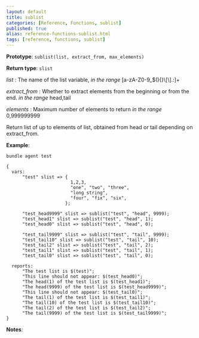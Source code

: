 ```yaml
---
layout: default
title: sublist
categories: [Reference, Functions, sublist]
published: true
alias: reference-functions-sublist.html
tags: [reference, functions, sublist]
---
```


**Prototype**: `sublist(list, extract_from, max_elements)`

**Return type**: `slist`

 *list* : The name of the list variable, *in the range*
[a-zA-Z0-9\_\$(){}\\[\\].:]+   

 *extract_from* : Whether to extract elements from the beginning or from the end. *in the range* head,tail

 *elements* : Maximum number of elements to return *in the range* 0,999999999

Return list of up to elements of list, obtained from head or tail depending on extract_from.

**Example**:  
   

```cf3
bundle agent test

{
  vars:
      "test" slist => {
                        1,2,3,
                        "one", "two", "three",
                        "long string",
                        "four", "fix", "six",
                      };

      "test_head9999" slist => sublist("test", "head", 9999);
      "test_head1" slist => sublist("test", "head", 1);
      "test_head0" slist => sublist("test", "head", 0);

      "test_tail9999" slist => sublist("test", "tail", 9999);
      "test_tail10" slist => sublist("test", "tail", 10);
      "test_tail2" slist => sublist("test", "tail", 2);
      "test_tail1" slist => sublist("test", "tail", 1);
      "test_tail0" slist => sublist("test", "tail", 0);

  reports:
      "The test list is $(test)";
      "This line should not appear: $(test_head0)";
      "The head(1) of the test list is $(test_head1)";
      "The head(9999) of the test list is $(test_head9999)";
      "This line should not appear: $(test_tail0)";
      "The tail(1) of the test list is $(test_tail1)";
      "The tail(10) of the test list is $(test_tail10)";
      "The tail(2) of the test list is $(test_tail2)";
      "The tail(9999) of the test list is $(test_tail9999)";
}
```

**Notes**:  

